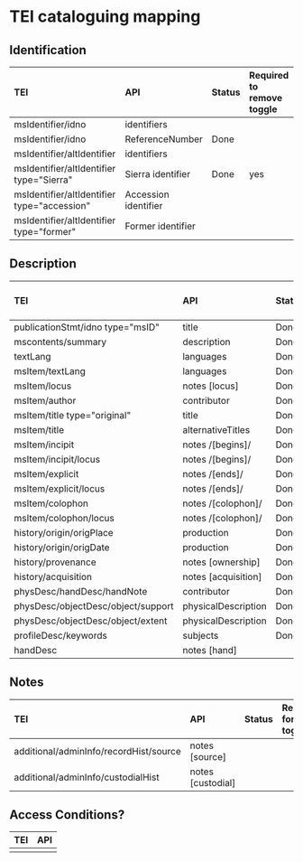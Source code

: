 # TEI cataloguing mapping

## Identification

| TEI | API | Status | Required to remove toggle |
| :--- | :--- |:--- |:--- |
| msIdentifier/idno | identifiers |
| msIdentifier/idno | ReferenceNumber | Done |
| msIdentifier/altIdentifier | identifiers |
| msIdentifier/altIdentifier type="Sierra" | Sierra identifier | Done | yes
| msIdentifier/altIdentifier type="accession" | Accession identifier |
| msIdentifier/altIdentifier type="former" | Former identifier |

## Description

| TEI | API | Status | Required for toggle |
| :--- | :--- |:--- |:--- |
| publicationStmt/idno type="msID" | title | Done | yes
| mscontents/summary | description | Done | yes
| textLang | languages | Done | yes
| msItem/textLang | languages | Done | yes
| msItem/locus | notes [locus] | Done | yes
| msItem/author | contributor | Done | yes
| msItem/title type="original" | title | Done | yes
| msItem/title | alternativeTitles | Done | 
| msItem/incipit | notes /[begins]/ | Done | yes
| msItem/incipit/locus | notes /[begins]/ | Done | yes
| msItem/explicit | notes /[ends]/ |Done | yes
| msItem/explicit/locus | notes /[ends]/ | Done | yes
| msItem/colophon | notes /[colophon]/ | Done | yes
| msItem/colophon/locus | notes /[colophon]/ | Done | yes
| history/origin/origPlace | production | Done | yes
| history/origin/origDate | production | Done | yes
| history/provenance | notes \[ownership\] | Done |
| history/acquisition | notes \[acquisition\] | Done |
| physDesc/handDesc/handNote | contributor | Done | yes
| physDesc/objectDesc/object/support | physicalDescription | Done| yes
| physDesc/objectDesc/object/extent |physicalDescription | Done | yes
| profileDesc/keywords |subjects | Done | |
| handDesc | notes \[hand\] |


## Notes

| TEI | API | Status | Required for toggle |
| :--- | :--- |:--- |:--- |
| additional/adminInfo/recordHist/source | notes \[source\] | | 
| additional/adminInfo/custodialHist | notes \[custodial\] | | 

## Access Conditions?

| TEI | API |
| :--- | :--- |
|  |  |

